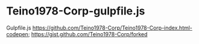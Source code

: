 # Teino1978-Corp-gulpfile.js
Gulpfile.js
 https://github.com/Teino1978-Corp/Teino1978-Corp-index.html-codepen; https://gist.github.com/Teino1978-Corp/forked
